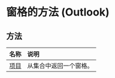 
# 窗格的方法 (Outlook)

## 方法



|**名称**|**说明**|
|:-----|:-----|
|[项目](1c4129d3-220b-accb-f547-afa973b7048b.md)|从集合中返回一个窗格。|
